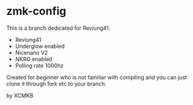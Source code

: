 # zmk-config

This is a branch dedicated for Reviung41. 
- Reviung41
- Underglow enabled
- Nicenano V2
- NKRO enabled
- Polling rate 1000hz

Created for beginner who is not familiar with compiling and you can just clone it through fork etc to your branch.

by XCMKB
